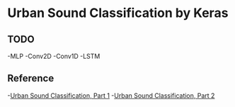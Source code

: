 # Urban Sound Classification by Keras

## TODO

-MLP
-Conv2D
-Conv1D
-LSTM

## Reference

-[Urban Sound Classification, Part 1](http://aqibsaeed.github.io/2016-09-03-urban-sound-classification-part-1/)
-[Urban Sound Classification, Part 2](https://aqibsaeed.github.io/2016-09-24-urban-sound-classification-part-2/)
